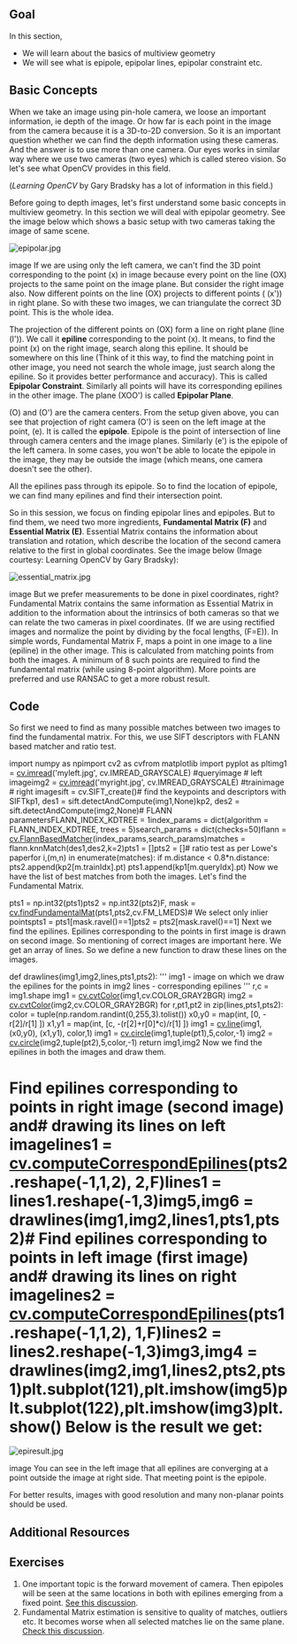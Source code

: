 
## Goal

In this section,

* We will learn about the basics of multiview geometry
* We will see what is epipole, epipolar lines, epipolar constraint etc.

## Basic Concepts

When we take an image using pin-hole camera, we loose an important information, ie depth of the image. Or how far is each point in the image from the camera because it is a 3D-to-2D conversion. So it is an important question whether we can find the depth information using these cameras. And the answer is to use more than one camera. Our eyes works in similar way where we use two cameras (two eyes) which is called stereo vision. So let's see what OpenCV provides in this field.

(*Learning OpenCV* by Gary Bradsky has a lot of information in this field.)

Before going to depth images, let's first understand some basic concepts in multiview geometry. In this section we will deal with epipolar geometry. See the image below which shows a basic setup with two cameras taking the image of same scene.

![epipolar.jpg](../../epipolar.jpg)

image
 If we are using only the left camera, we can't find the 3D point corresponding to the point \(x\) in image because every point on the line \(OX\) projects to the same point on the image plane. But consider the right image also. Now different points on the line \(OX\) projects to different points ( \(x'\)) in right plane. So with these two images, we can triangulate the correct 3D point. This is the whole idea.

The projection of the different points on \(OX\) form a line on right plane (line \(l'\)). We call it **epiline** corresponding to the point \(x\). It means, to find the point \(x\) on the right image, search along this epiline. It should be somewhere on this line (Think of it this way, to find the matching point in other image, you need not search the whole image, just search along the epiline. So it provides better performance and accuracy). This is called **Epipolar Constraint**. Similarly all points will have its corresponding epilines in the other image. The plane \(XOO'\) is called **Epipolar Plane**.

\(O\) and \(O'\) are the camera centers. From the setup given above, you can see that projection of right camera \(O'\) is seen on the left image at the point, \(e\). It is called the **epipole**. Epipole is the point of intersection of line through camera centers and the image planes. Similarly \(e'\) is the epipole of the left camera. In some cases, you won't be able to locate the epipole in the image, they may be outside the image (which means, one camera doesn't see the other).

All the epilines pass through its epipole. So to find the location of epipole, we can find many epilines and find their intersection point.

So in this session, we focus on finding epipolar lines and epipoles. But to find them, we need two more ingredients, **Fundamental Matrix (F)** and **Essential Matrix (E)**. Essential Matrix contains the information about translation and rotation, which describe the location of the second camera relative to the first in global coordinates. See the image below (Image courtesy: Learning OpenCV by Gary Bradsky):

![essential_matrix.jpg](../../essential_matrix.jpg)

image
 But we prefer measurements to be done in pixel coordinates, right? Fundamental Matrix contains the same information as Essential Matrix in addition to the information about the intrinsics of both cameras so that we can relate the two cameras in pixel coordinates. (If we are using rectified images and normalize the point by dividing by the focal lengths, \(F=E\)). In simple words, Fundamental Matrix F, maps a point in one image to a line (epiline) in the other image. This is calculated from matching points from both the images. A minimum of 8 such points are required to find the fundamental matrix (while using 8-point algorithm). More points are preferred and use RANSAC to get a more robust result.

## Code

So first we need to find as many possible matches between two images to find the fundamental matrix. For this, we use SIFT descriptors with FLANN based matcher and ratio test. 

import numpy as npimport cv2 as cvfrom matplotlib import pyplot as pltimg1 = [cv.imread](../../d4/da8/group__imgcodecs.html#ga288b8b3da0892bd651fce07b3bbd3a56 "../../d4/da8/group__imgcodecs.html#ga288b8b3da0892bd651fce07b3bbd3a56")('myleft.jpg', cv.IMREAD\_GRAYSCALE) #queryimage # left imageimg2 = [cv.imread](../../d4/da8/group__imgcodecs.html#ga288b8b3da0892bd651fce07b3bbd3a56 "../../d4/da8/group__imgcodecs.html#ga288b8b3da0892bd651fce07b3bbd3a56")('myright.jpg', cv.IMREAD\_GRAYSCALE) #trainimage # right imagesift = cv.SIFT\_create()# find the keypoints and descriptors with SIFTkp1, des1 = sift.detectAndCompute(img1,None)kp2, des2 = sift.detectAndCompute(img2,None)# FLANN parametersFLANN\_INDEX\_KDTREE = 1index\_params = dict(algorithm = FLANN\_INDEX\_KDTREE, trees = 5)search\_params = dict(checks=50)flann = [cv.FlannBasedMatcher](../../dc/de2/classcv_1_1FlannBasedMatcher.html "../../dc/de2/classcv_1_1FlannBasedMatcher.html")(index\_params,search\_params)matches = flann.knnMatch(des1,des2,k=2)pts1 = []pts2 = []# ratio test as per Lowe's paperfor i,(m,n) in enumerate(matches): if m.distance < 0.8\*n.distance: pts2.append(kp2[m.trainIdx].pt) pts1.append(kp1[m.queryIdx].pt) Now we have the list of best matches from both the images. Let's find the Fundamental Matrix. 

pts1 = np.int32(pts1)pts2 = np.int32(pts2)F, mask = [cv.findFundamentalMat](../../d9/d0c/group__calib3d.html#gae850fad056e407befb9e2db04dd9e509 "../../d9/d0c/group__calib3d.html#gae850fad056e407befb9e2db04dd9e509")(pts1,pts2,cv.FM\_LMEDS)# We select only inlier pointspts1 = pts1[mask.ravel()==1]pts2 = pts2[mask.ravel()==1] Next we find the epilines. Epilines corresponding to the points in first image is drawn on second image. So mentioning of correct images are important here. We get an array of lines. So we define a new function to draw these lines on the images. 

def drawlines(img1,img2,lines,pts1,pts2): ''' img1 - image on which we draw the epilines for the points in img2 lines - corresponding epilines ''' r,c = img1.shape img1 = [cv.cvtColor](../../d8/d01/group__imgproc__color__conversions.html#ga397ae87e1288a81d2363b61574eb8cab "../../d8/d01/group__imgproc__color__conversions.html#ga397ae87e1288a81d2363b61574eb8cab")(img1,cv.COLOR\_GRAY2BGR) img2 = [cv.cvtColor](../../d8/d01/group__imgproc__color__conversions.html#ga397ae87e1288a81d2363b61574eb8cab "../../d8/d01/group__imgproc__color__conversions.html#ga397ae87e1288a81d2363b61574eb8cab")(img2,cv.COLOR\_GRAY2BGR) for r,pt1,pt2 in zip(lines,pts1,pts2): color = tuple(np.random.randint(0,255,3).tolist()) x0,y0 = map(int, [0, -r[2]/r[1] ]) x1,y1 = map(int, [c, -(r[2]+r[0]\*c)/r[1] ]) img1 = [cv.line](../../d6/d6e/group__imgproc__draw.html#ga7078a9fae8c7e7d13d24dac2520ae4a2 "../../d6/d6e/group__imgproc__draw.html#ga7078a9fae8c7e7d13d24dac2520ae4a2")(img1, (x0,y0), (x1,y1), color,1) img1 = [cv.circle](../../d6/d6e/group__imgproc__draw.html#gaf10604b069374903dbd0f0488cb43670 "../../d6/d6e/group__imgproc__draw.html#gaf10604b069374903dbd0f0488cb43670")(img1,tuple(pt1),5,color,-1) img2 = [cv.circle](../../d6/d6e/group__imgproc__draw.html#gaf10604b069374903dbd0f0488cb43670 "../../d6/d6e/group__imgproc__draw.html#gaf10604b069374903dbd0f0488cb43670")(img2,tuple(pt2),5,color,-1) return img1,img2 Now we find the epilines in both the images and draw them. 

# Find epilines corresponding to points in right image (second image) and# drawing its lines on left imagelines1 = [cv.computeCorrespondEpilines](../../d9/d0c/group__calib3d.html#ga19e3401c94c44b47c229be6e51d158b7 "../../d9/d0c/group__calib3d.html#ga19e3401c94c44b47c229be6e51d158b7")(pts2.reshape(-1,1,2), 2,F)lines1 = lines1.reshape(-1,3)img5,img6 = drawlines(img1,img2,lines1,pts1,pts2)# Find epilines corresponding to points in left image (first image) and# drawing its lines on right imagelines2 = [cv.computeCorrespondEpilines](../../d9/d0c/group__calib3d.html#ga19e3401c94c44b47c229be6e51d158b7 "../../d9/d0c/group__calib3d.html#ga19e3401c94c44b47c229be6e51d158b7")(pts1.reshape(-1,1,2), 1,F)lines2 = lines2.reshape(-1,3)img3,img4 = drawlines(img2,img1,lines2,pts2,pts1)plt.subplot(121),plt.imshow(img5)plt.subplot(122),plt.imshow(img3)plt.show() Below is the result we get:

![epiresult.jpg](../../epiresult.jpg)

image
 You can see in the left image that all epilines are converging at a point outside the image at right side. That meeting point is the epipole.

For better results, images with good resolution and many non-planar points should be used.

## Additional Resources

## Exercises

1. One important topic is the forward movement of camera. Then epipoles will be seen at the same locations in both with epilines emerging from a fixed point. [See this discussion](http://answers.opencv.org/question/17912/location-of-epipole/ "http://answers.opencv.org/question/17912/location-of-epipole/").
2. Fundamental Matrix estimation is sensitive to quality of matches, outliers etc. It becomes worse when all selected matches lie on the same plane. [Check this discussion](http://answers.opencv.org/question/18125/epilines-not-correct/ "http://answers.opencv.org/question/18125/epilines-not-correct/").

